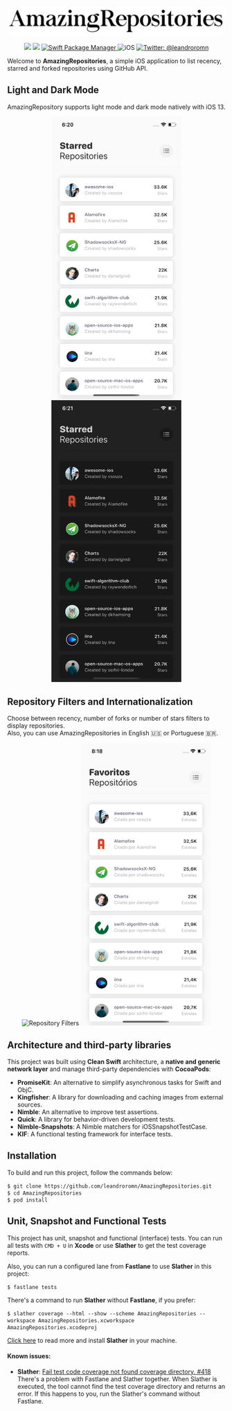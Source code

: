 <p align="center">
    <img src="repository-images/amazing-repositories-logo.png" width="600" max-width="90%" alt="AmazingRepositories" />
</p>

<p align="center">
    <img src="https://img.shields.io/badge/Swift-5.1-orange.svg" />
    <img src="https://img.shields.io/badge/Xcode-11.2.1-orange.svg" />
    <a href="https://cocoapods.org">
        <img src="https://img.shields.io/badge/cocoapods-compatible-brightgreen.svg?style=flat" alt="Swift Package Manager" />
    </a>
     <img src="https://img.shields.io/badge/platforms-iOS-brightgreen.svg?style=flat" alt="iOS" />
    <a href="https://twitter.com/leandroromn" target="_blank">
        <img src="https://img.shields.io/badge/twitter-@leandroromn-blue.svg?style=flat" alt="Twitter: @leandroromn" />
    </a>
</p>

Welcome to **AmazingRepositories**, a simple iOS application to list recency, starred and forked repositories using GitHub API.

## Light and Dark Mode
AmazingRepository supports light mode and dark mode natively with iOS 13.

<p align="center">
    <img src="repository-images/light-mode.png" width="300" max-width="40%" alt="App with light mode" />
    <img src="repository-images/dark-mode.png" width="300" max-width="40%" alt="App with dark mode" />
</p>

## Repository Filters and Internationalization
Choose between recency, number of forks or number of stars filters to display repositories.<br/>
Also, you can use AmazingRepositories in English 🇺🇸 or Portuguese 🇧🇷.

<p align="center">
    <img src="https://media.giphy.com/media/XccxxE6tKXVAGRizjm/giphy.gif" width="300" max-width="40%" alt="Repository Filters" />
    <img src="repository-images/pt-br.png" width="300" max-width="40%" alt="Repository Filters" />
</p>

## Architecture and third-party libraries
This project was built using **Clean Swift** architecture, a **native and generic network layer** and manage third-party dependencies with **CocoaPods**:
- **PromiseKit**: An alternative to simplify asynchronous tasks for Swift and ObjC.
- **Kingfisher**: A library for downloading and caching images from external sources.
- **Nimble**: An alternative to improve test assertions.
- **Quick**: A library for behavior-driven development tests.
- **Nimble-Snapshots**: A Nimble matchers for iOSSnapshotTestCase.
- **KIF**: A functional testing framework for interface tests.

## Installation
To build and run this project, follow the commands below:
```
$ git clone https://github.com/leandroromn/AmazingRepositories.git
$ cd AmazingRepositories
$ pod install
```

## Unit, Snapshot and Functional Tests
This project has unit, snapshot and functional (interface) tests. You can run all tests with `CMD + U` in **Xcode** or use **Slather** to get the test coverage reports.

Also, you can run a configured lane from **Fastlane** to use **Slather** in this project:
```
$ fastlane tests
```

There's a command to run **Slather** without **Fastlane**, if you prefer:
```
$ slather coverage --html --show --scheme AmazingRepositories --workspace AmazingRepositories.xcworkspace AmazingRepositories.xcodeproj
```

[Click here](https://github.com/SlatherOrg/slather#installation) to read more and install **Slather** in your machine.

#### Known issues:
- **Slather**: [Fail test code coverage not found coverage directory. #418](https://github.com/SlatherOrg/slather/issues/418)<br/>
There's a problem with Fastlane and Slather together. When Slather is executed, the tool cannot find the test coverage directory and returns an error. If this happens to you, run the Slather's command without Fastlane.
